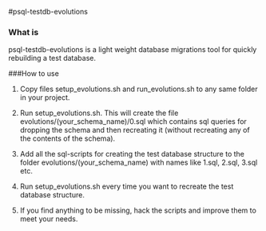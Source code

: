 #psql-testdb-evolutions
### What is
psql-testdb-evolutions is a light weight database migrations tool for quickly rebuilding a test database.

###How to use
1) Copy files setup_evolutions.sh and run_evolutions.sh to any same folder in your project. 

2) Run setup_evolutions.sh. This will create the file evolutions/(your_schema_name)/0.sql which contains sql queries for dropping the schema and then recreating it (without recreating any of the contents of the schema).

3) Add all the sql-scripts for creating the test database structure to the folder evolutions/(your_schema_name) with names like 1.sql, 2.sql, 3.sql etc.

4) Run setup_evolutions.sh every time you want to recreate the test database structure.

5) If you find anything to be missing, hack the scripts and improve them to meet your needs.